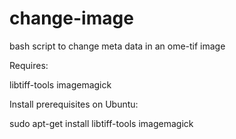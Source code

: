change-image
============

bash script to change meta data in an ome-tif image

Requires:

libtiff-tools
imagemagick

Install prerequisites on Ubuntu:

sudo apt-get install libtiff-tools imagemagick
